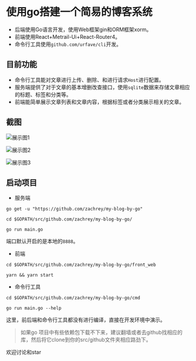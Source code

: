 # 使用go搭建一个简易的博客系统

* 后端使用Go语言开发，使用Web框架gin和ORM框架xorm。
* 前端使用React+Metrail-Ui+React-Router4。
* 命令行工具使用`github.com/urfave/cli`开发。

## 目前功能

* 命令行工具能对文章进行上传、删除、和进行请求`Host`进行配置。
* 服务端提供了对于文章的基本增删改查接口，使用`sqlite`数据来存储文章相应的标题、标签和分类等。
* 前端能简单展示文章列表和文章内容，根据标签或者分类展示相关的文章。

## 截图

![展示图1](http://p9uc2ui6z.bkt.clouddn.com/github/my-blog-by-go/1.png)

![展示图2](http://p9uc2ui6z.bkt.clouddn.com/github/my-blog-by-go/2.png)

![展示图3](http://p9uc2ui6z.bkt.clouddn.com/github/my-blog-by-go/3.png)

## 启动项目

* 服务端
```shell
go get -u "https://github.com/zachrey/my-blog-by-go"

cd $GOPATH/src/github.com/zachrey/my-blog-by-go/

go run main.go
```
端口默认开启的是本地的`8888`。

* 前端
```shell
cd $GOPATH/src/github.com/zachrey/my-blog-by-go/front_web

yarn && yarn start
```

* 命令行工具
```shell
cd $GOPATH/src/github.com/zachrey/my-blog-by-go/cmd

go run main.go --help
```

这里，前后端和命令行工具都没有进行编译，直接在开发环境中演示。


> 如果go 项目中有些依赖包下载不下来，建议翻墙或者去github找相应的库，然后将它clone到你的src/github文件夹相应路劲下。

欢迎讨论和star